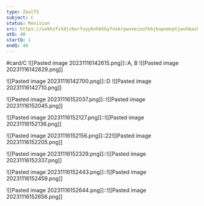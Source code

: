 ```yaml
---
type: ZealTS
subject: C
status: Revision
src: https://uxkhzfstdjcborfuyyknhkhbyfnskrywvveioufkbjkupomnptjwvhbavkysuhi.vercel.app/solution.html?testId=62482cd65e9b4df2f4507774&test_id=38
atQ: 40
startQ: 1
endQ: 40
---
```

#card/C 
![[Pasted image 20231116142615.png]]::A, B ![[Pasted image 20231116142629.png]] <!--SR:!2024-05-11,112,241-->

![[Pasted image 20231116142700.png]]::D ![[Pasted image 20231116142710.png]] <!--SR:!2024-03-14,44,216-->

![[Pasted image 20231116152037.png]]::![[Pasted image 20231116152045.png]] <!--SR:!2024-03-14,63,236-->

![[Pasted image 20231116152127.png]]::![[Pasted image 20231116152136.png]] <!--SR:!2024-06-03,131,241-->

![[Pasted image 20231116152156.png]]::22![[Pasted image 20231116152205.png]] <!--SR:!2024-04-16,83,230-->

![[Pasted image 20231116152329.png]]::![[Pasted image 20231116152337.png]] <!--SR:!2024-04-02,82,236-->

![[Pasted image 20231116152443.png]]::![[Pasted image 20231116152459.png]] <!--SR:!2024-03-23,72,234-->

![[Pasted image 20231116152644.png]]::![[Pasted image 20231116152656.png]] <!--SR:!2024-03-19,68,230-->

